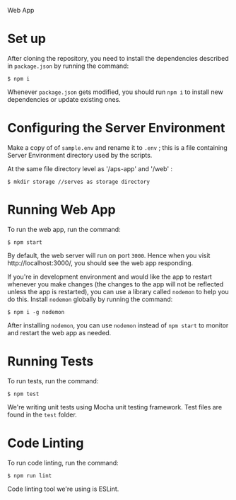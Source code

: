 Web App

# Set up

After cloning the repository, you need to install the dependencies described in `package.json` by running the command:

    $ npm i
    
Whenever `package.json` gets modified, you should run `npm i` to install new dependencies or update existing ones.

# Configuring the Server Environment

Make a copy of of `sample.env` and rename it to `.env` ; this is a file containing Server Environment directory used by the scripts.

At the same file directory level as '/aps-app' and '/web' :

    $ mkdir storage //serves as storage directory
    

# Running Web App

To run the web app, run the command:

    $ npm start
    
By default, the web server will run on port `3000`. Hence when you visit http://localhost:3000/, you should see the web app responding.

If you're in development environment and would like the app to restart whenever you make changes (the changes to the app will not be reflected unless the app is restarted), you can use a library called `nodemon` to help you do this. Install `nodemon` globally by running the command:

    $ npm i -g nodemon
    
After installing `nodemon`, you can use `nodemon` instead of `npm start` to monitor and restart the web app as needed.

# Running Tests

To run tests, run the command:

    $ npm test
    
We're writing unit tests using Mocha unit testing framework. Test files are found in the `test` folder.
    
# Code Linting

To run code linting, run the command:

    $ npm run lint
    
Code linting tool we're using is ESLint.